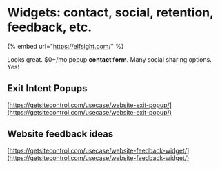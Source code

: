 # Widgets: contact, social, retention, feedback, etc.

{% embed url="https://elfsight.com/" %}

Looks great. $0+/mo popup **contact form**. Many social sharing options. Yes!



## Exit Intent Popups

[https://getsitecontrol.com/usecase/website-exit-popup/](https://getsitecontrol.com/usecase/website-exit-popup/)

## Website feedback ideas

[https://getsitecontrol.com/usecase/website-feedback-widget/](https://getsitecontrol.com/usecase/website-feedback-widget/)

